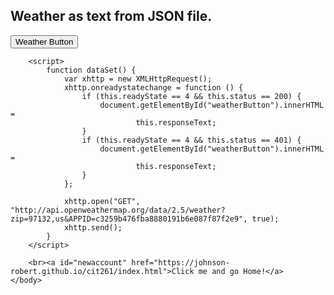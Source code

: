 <!DOCTYPE html>
<html>
    <body>
        <h2>Weather as text from JSON file.</h2>
        <div id="weatherButton">
            <button type="button" onclick="dataSet()">Weather Button</button>
        </div>

        <script>
            function dataSet() {
                var xhttp = new XMLHttpRequest();
                xhttp.onreadystatechange = function () {
                    if (this.readyState == 4 && this.status == 200) {
                        document.getElementById("weatherButton").innerHTML =
                                this.responseText;
                    }
                    if (this.readyState == 4 && this.status == 401) {
                        document.getElementById("weatherButton").innerHTML =
                                this.responseText;
                    }
                };

                xhttp.open("GET", "http://api.openweathermap.org/data/2.5/weather?zip=97132,us&APPID=c3259b476fba8880191b6e087f87f2e9", true);
                xhttp.send();
            }
        </script>

        <br><a id="newaccount" href="https://johnson-robert.github.io/cit261/index.html">Click me and go Home!</a>
    </body>
</html>
